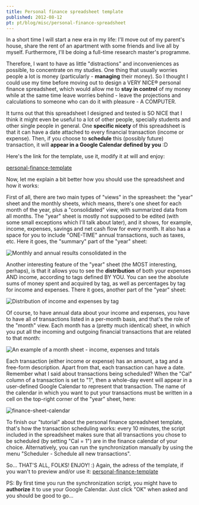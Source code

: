 ```yaml
---
title: Personal finance spreadsheet template
published: 2012-08-12
pt: pt/blog/misc/personal-finance-spreadsheet
---
```


In a short time I will start a new era in my life: I'll move out of my parent's house, share the rent of an apartment with some friends and live all by myself.
Furthermore, I'll be doing a full-time research master's programme.

Therefore, I want to have as little "distractions" and inconveniences as possible, to concentrate on my studies.
One thing that usually worries people a lot is money (particularly - **managing** their money).
So I thought I could use my time before moving out to design a VERY NICE® personal finance spreadsheet,
which would allow me to **stay in control** of my money while at the same time leave worries behind - leave the projections and calculations
to someone who can do it with pleasure - A COMPUTER.

It turns out that this spreadsheet I designed and tested is SO NICE that I think it might even be useful to a lot of other people,
specially students and other single people in general.
One **specific nicety** of this spreadsheet is that it can have a date attached to every financial transaction (income or expense).
Then, if you choose to **schedule** this (possibly future) transaction, it will **appear in a Google Calendar defined by you** :D

Here's the link for the template, use it, modify it at will and enjoy:

[personal-finance-template](https://docs.google.com/spreadsheet/ccc?key=0Aj5ZTErhNUi2dEI5SHBGWHVTMWd3cFFjNDRqNVp4aFE&usp=sharing#gid=12)

Now, let me explain a bit better how you should use the spreadsheet and how it works:

<!--more-->

First of all, there are two main types of "views" in the spreasheet:
the "year" sheet and the monthly sheets, which means, there's one sheet for each month of the year, plus a "consolidated" view, with summarized data from all months.
The "year" sheet is mostly not supposed to be edited (with some small exceptions which I'll talk about later),
and it shows, for example, income, expenses, savings and net cash flow for every month.
It also has a space for you to include "ONE-TIME" annual transactions, such as taxes, etc.
Here it goes, the "summary" part of the "year" sheet:

![Monthly and annual results consolidated in the ](/files/imgs/2012-08_finance-sheet-year.png)

Another interesting feature of the "year" sheet (the MOST interesting, perhaps),
is that it allows you to see the **distribution** of both your expenses AND income, according to tags defined BY YOU.
You can see the absolute sums of money spent and acquired by tag, as well as percentages by tag for income and expenses.
There it goes, another part of the "year" sheet:

![Distribution of income and expenses by tag](/files/imgs/2012-08_finance-sheet-distribution.png)

Of course, to have annual data about your income and expenses, you have to have all of transactions listed in a per-month basis,
and that's the role of the "month" view.
Each month has a (pretty much identical) sheet, in which you put all the incoming and outgoing financial transactions that are related to that month:

![An example of a month sheet - income, expenses and totals](/files/imgs/2012-08_finance-sheet-month.png)

Each transaction (either income or expense) has an amount, a tag and a free-form description.
Apart from that, each transaction can have a date. Remember what I said about transactions being scheduled?
When the "Cal" column of a transaction is set to "1", then a whole-day event will appear in a user-defined Google Calendar to represent that transaction.
The name of the calendar in which you want to put your transactions must be written in a cell on the top-right corner of the "year" sheet, here:

![finance-sheet-calendar](/files/imgs/2012-08_finance-sheet-calendar.png)

To finish our "tutorial" about the personal finance spreadsheet template, that's how the transaction scheduling works:
every 10 minutes, the script included in the spreadsheet makes sure that all transactions you chose to be scheduled (by setting "Cal = 1")
are in the finance calendar of your choice.
Alternatively, you can run the synchronization manually by using the menu "Scheduler - Schedule all new transactions".

So... THAT'S ALL, FOLKS!  ENJOY! :)
Again, the adress of the template, if you wan't to preview and/or use it:
[personal-finance-template](http://drive.google.com/previewtemplate?id=0Aj5ZTErhNUi2dEI5SHBGWHVTMWd3cFFjNDRqNVp4aFE&amp;mode=public)

PS:  By first time you run the synchronization script, you might have to **authorize** it to use your Google Calendar.
Just click "OK" when asked and you should be good to go...

